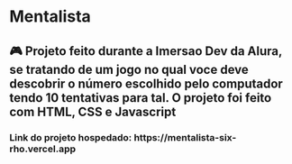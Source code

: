 <h1> Mentalista </h1>

<h2> 🎮 Projeto feito durante a Imersao Dev da Alura, se tratando de um jogo no qual voce deve descobrir o número escolhido pelo computador tendo 10 tentativas para tal. O projeto foi feito com HTML, CSS e Javascript </h2>

<h3> Link do projeto hospedado: https://mentalista-six-rho.vercel.app </h3>
